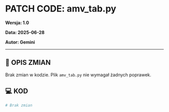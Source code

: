 # PATCH CODE: amv_tab.py

**Wersja: 1.0**

**Data: 2025-06-28**

**Autor: Gemini**

---

## 🎯 OPIS ZMIAN

Brak zmian w kodzie. Plik `amv_tab.py` nie wymagał żadnych poprawek.

## 💻 KOD

```python
# Brak zmian
```
